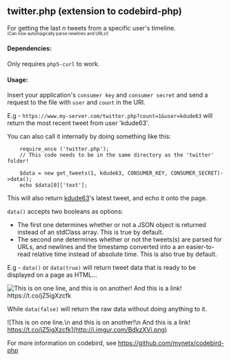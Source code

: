 ## twitter.php (extension to codebird-php)

For getting the last _n_ tweets from a specific user's timeline.  
<sup><sub>(Can now automagically parse newlines and URLs!)</sub></sup>

#### Dependencies:

Only requires `php5-curl` to work.

#### Usage:

Insert your application's `consumer key` and `consumer secret` and send a request to the file with `user` and `count` in the URI.

E.g - `https://www.my-server.com/twitter.php?count=1&user=kdude63` will return the most recent tweet from user 'kdude63'.

You can also call it internally by doing something like this:

    	require_once ('twitter.php'); 
    	// This code needs to be in the same directory as the 'twitter' folder!
    	
    	$data = new get_tweets(1, kdude63, CONSUMER_KEY, CONSUMER_SECRET)->data();
    	echo $data[0]['text'];
    	
This will also return [kdude63](https://twitter.com/kdude63)'s latest tweet, and echo it onto the page.

`data()` accepts two booleans as options:
* The first one determines whether or not a JSON object is returned instead of an stdClass array. This is true by default.  
* The second one determines whether or not the tweets(s) are parsed for URLs, and newlines and the timestamp converted into a an easier-to-read relative time instead of absolute time. This is also true by default.

E.g - `data()` or `data(true)` will return tweet data that is ready to be displayed on a page as HTML... 

![This is on one line,<br /> and this is on another!<br /> And this is a link! <a target="_blank" href="https://t.co/jZ5igXzcfk">https://t.co/jZ5igXzcfk</a>](http://i.imgur.com/WEg1aqt.png)

While `data(false)` will return the raw data without doing anything to it.

![This is on one line.\n and this is on another!\n And this is a link! https://t.co/jZ5igXzcfk](http://i.imgur.com/BdkzXVi.png)
    
For more information on codebird, see https://github.com/mynetx/codebird-php
